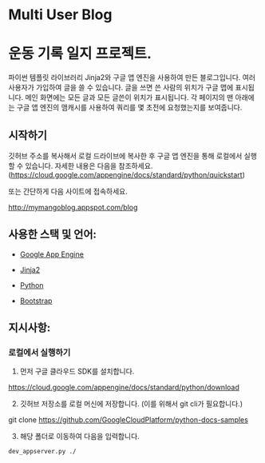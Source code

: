 # Multi User Blog

# 운동 기록 일지 프로젝트. 
파이썬 템플릿 라이브러리 Jinja2와 구글 앱 엔진을 사용하여 만든 블로그입니다. 여러 사용자가 가입하여 글을 쓸 수 있습니다. 글을 쓰면 쓴 사람의 위치가 구글 맵에 표시됩니다. 메인 화면에는 모든 글과 모든 글쓴이 위치가 표시됩니다.
각 페이지의 맨 아래에는 구글 앱 엔진의 맴캐시를 사용하여 쿼리를 몇 초전에 요청했는지를 보여줍니다. 


## 시작하기
깃허브 주소를 복사해서 로컬 드라이브에 복사한 후 구글 앱 엔진을 통해 로컬에서 실행할 수 있습니다. 자세한 내용은 다음을 참조하세요.(https://cloud.google.com/appengine/docs/standard/python/quickstart)

또는 간단하게 다음 사이트에 접속하세요.

http://mymangoblog.appspot.com/blog


## 사용한 스택 및 언어:
* [Google App Engine]
* [Jinja2]
* [Python]
* [Bootstrap]

   [Google App Engine]: <https://cloud.google.com/appengine/docs/>
   [Jinja2]: <http://jinja.pocoo.org/docs/2.9/>
   [Python]: <https://www.python.org/>
   [bootstrap]: <http://getbootstrap.com/>


## 지시사항:


### 로컬에서 실행하기

1. 먼저 구글 클라우드 SDK를 설치합니다.

https://cloud.google.com/appengine/docs/standard/python/download

2. 깃허브 저장소를 로컬 머신에 저장합니다. (이를 위해서 git cli가 필요합니다.)

git clone https://github.com/GoogleCloudPlatform/python-docs-samples

3. 해당 폴더로 이동하여 다음을 입력합니다.

`dev_appserver.py ./`

